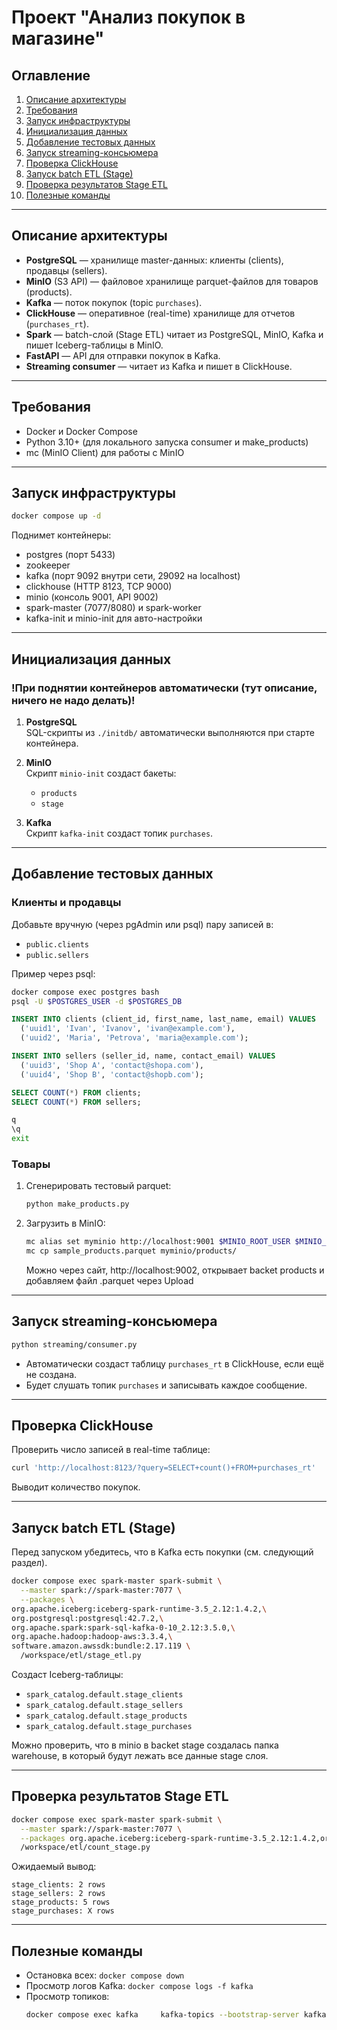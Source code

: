 # Проект "Анализ покупок в магазине"

## Оглавление

1. [Описание архитектуры](#описание-архитектуры)  
2. [Требования](#требования)  
3. [Запуск инфраструктуры](#запуск-инфраструктуры)  
4. [Инициализация данных](#инициализация-данных)  
5. [Добавление тестовых данных](#добавление-тестовых-данных)  
6. [Запуск streaming-консьюмера](#запуск-streaming-консьюмера)  
7. [Проверка ClickHouse](#проверка-clickhouse)  
8. [Запуск batch ETL (Stage)](#запуск-batch-etl-stage)  
9. [Проверка результатов Stage ETL](#проверка-результатов-stage-etl)  
10. [Полезные команды](#полезные-команды)  

---

## Описание архитектуры

- **PostgreSQL** — хранилище master-данных: клиенты (clients), продавцы (sellers).  
- **MinIO** (S3 API) — файловое хранилище parquet-файлов для товаров (products).  
- **Kafka** — поток покупок (topic `purchases`).  
- **ClickHouse** — оперативное (real-time) хранилище для отчетов (`purchases_rt`).  
- **Spark** — batch-слой (Stage ETL) читает из PostgreSQL, MinIO, Kafka и пишет Iceberg-таблицы в MinIO.  
- **FastAPI** — API для отправки покупок в Kafka.  
- **Streaming consumer** — читает из Kafka и пишет в ClickHouse.

---

## Требования

- Docker и Docker Compose  
- Python 3.10+ (для локального запуска consumer и make_products)  
- mc (MinIO Client) для работы с MinIO  

---

## Запуск инфраструктуры

```bash
docker compose up -d
```

Поднимет контейнеры:
- postgres (порт 5433)  
- zookeeper  
- kafka (порт 9092 внутри сети, 29092 на localhost)  
- clickhouse (HTTP 8123, TCP 9000)  
- minio (консоль 9001, API 9002)  
- spark-master (7077/8080) и spark-worker  
- kafka-init и minio-init для авто-настройки  

---

## Инициализация данных 

### !При поднятии контейнеров автоматически (тут описание, ничего не надо делать)!

1. **PostgreSQL**  
   SQL-скрипты из `./initdb/` автоматически выполняются при старте контейнера.

2. **MinIO**  
   Скрипт `minio-init` создаст бакеты:
   - `products`
   - `stage`

3. **Kafka**  
   Скрипт `kafka-init` создаст топик `purchases`.

---

## Добавление тестовых данных

### Клиенты и продавцы

Добавьте вручную (через pgAdmin или psql) пару записей в:
- `public.clients`
- `public.sellers`

Пример через psql:

```bash
docker compose exec postgres bash
psql -U $POSTGRES_USER -d $POSTGRES_DB
```

```sql
INSERT INTO clients (client_id, first_name, last_name, email) VALUES
  ('uuid1', 'Ivan', 'Ivanov', 'ivan@example.com'),
  ('uuid2', 'Maria', 'Petrova', 'maria@example.com');

INSERT INTO sellers (seller_id, name, contact_email) VALUES
  ('uuid3', 'Shop A', 'contact@shopa.com'),
  ('uuid4', 'Shop B', 'contact@shopb.com');
```

```sql
SELECT COUNT(*) FROM clients;
SELECT COUNT(*) FROM sellers;
```

```bash
q
\q
exit
```

### Товары

1. Сгенерировать тестовый parquet:
   ```bash
   python make_products.py
   ```
2. Загрузить в MinIO:
   ```bash
   mc alias set myminio http://localhost:9001 $MINIO_ROOT_USER $MINIO_ROOT_PASSWORD
   mc cp sample_products.parquet myminio/products/
   ```
   Можно через сайт, http://localhost:9002, открывает backet products и добавляем файл .parquet через Upload

---

## Запуск streaming-консьюмера

```bash
python streaming/consumer.py
```

- Автоматически создаст таблицу `purchases_rt` в ClickHouse, если ещё не создана.  
- Будет слушать топик `purchases` и записывать каждое сообщение.

---

## Проверка ClickHouse

Проверить число записей в real-time таблице:
```bash
curl 'http://localhost:8123/?query=SELECT+count()+FROM+purchases_rt'
```

Выводит количество покупок.

---

## Запуск batch ETL (Stage)

Перед запуском убедитесь, что в Kafka есть покупки (см. следующий раздел).

```bash
docker compose exec spark-master spark-submit \
  --master spark://spark-master:7077 \
  --packages \
org.apache.iceberg:iceberg-spark-runtime-3.5_2.12:1.4.2,\
org.postgresql:postgresql:42.7.2,\
org.apache.spark:spark-sql-kafka-0-10_2.12:3.5.0,\
org.apache.hadoop:hadoop-aws:3.3.4,\
software.amazon.awssdk:bundle:2.17.119 \
  /workspace/etl/stage_etl.py
```

Создаст Iceberg-таблицы:
- `spark_catalog.default.stage_clients`
- `spark_catalog.default.stage_sellers`
- `spark_catalog.default.stage_products`
- `spark_catalog.default.stage_purchases`

Можно проверить, что в minio в backet stage создалась папка warehouse, в который будут лежать все данные stage слоя.

---

## Проверка результатов Stage ETL

```bash
docker compose exec spark-master spark-submit \
  --master spark://spark-master:7077 \
  --packages org.apache.iceberg:iceberg-spark-runtime-3.5_2.12:1.4.2,org.apache.hadoop:hadoop-aws:3.3.4,software.amazon.awssdk:bundle:2.17.119 \
  /workspace/etl/count_stage.py
```

Ожидаемый вывод:
```
stage_clients: 2 rows
stage_sellers: 2 rows
stage_products: 5 rows
stage_purchases: X rows
```

---

## Полезные команды

- Остановка всех: `docker compose down`  
- Просмотр логов Kafka: `docker compose logs -f kafka`  
- Просмотр топиков:  
  ```bash
  docker compose exec kafka     kafka-topics --bootstrap-server kafka:9092 --list
  ```